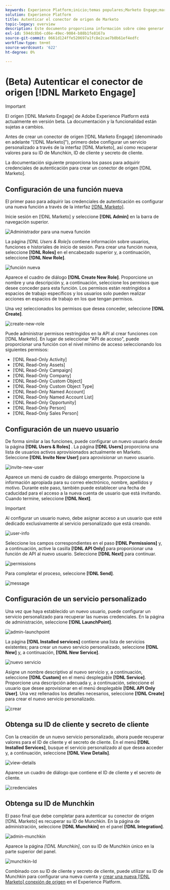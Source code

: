 ```yaml
---
keywords: Experience Platform;inicio;temas populares;Marketo Engage;marketing para interactuar;marketing
solution: Experience Platform
title: Autenticar el conector de origen de Marketo
topic-legacy: overview
description: Este documento proporciona información sobre cómo generar las credenciales de autenticación de Marketo.
exl-id: 594dc8b6-cd6e-49ec-9084-b88b1fe8167a
source-git-commit: 0661d124ffe520697a1fc8e2cae7b0b61ef4edfc
workflow-type: tm+mt
source-wordcount: '622'
ht-degree: 0%

---
```


# (Beta) Autenticar el conector de origen [!DNL Marketo Engage]

>[!IMPORTANT]
>
>El origen [!DNL Marketo Engage] de Adobe Experience Platform está actualmente en versión beta. La documentación y la funcionalidad están sujetas a cambios.

Antes de crear un conector de origen [!DNL Marketo Engage] (denominado en adelante &quot;[!DNL Marketo]&quot;), primero debe configurar un servicio personalizado a través de la interfaz [!DNL Marketo], así como recuperar valores para su ID de Munchkin, ID de cliente y secreto de cliente.

La documentación siguiente proporciona los pasos para adquirir credenciales de autenticación para crear un conector de origen [!DNL Marketo].

## Configuración de una función nueva

El primer paso para adquirir las credenciales de autenticación es configurar una nueva función a través de la interfaz [[!DNL Marketo]](https://app-sjint.marketo.com/#MM0A1).

Inicie sesión en [!DNL Marketo] y seleccione **[!DNL Admin]** en la barra de navegación superior.

![Administrador para una nueva función](../images/marketo/home.png)

La página *[!DNL Users & Role]s* contiene información sobre usuarios, funciones e historiales de inicio de sesión. Para crear una función nueva, seleccione **[!DNL Roles]** en el encabezado superior y, a continuación, seleccione **[!DNL New Role]**.

![función nueva](../images/marketo/new-role.png)

Aparece el cuadro de diálogo **[!DNL Create New Role]**. Proporcione un nombre y una descripción y, a continuación, seleccione los permisos que desee conceder para esta función. Los permisos están restringidos a espacios de trabajo específicos y los usuarios solo pueden realizar acciones en espacios de trabajo en los que tengan permisos.

Una vez seleccionados los permisos que desea conceder, seleccione **[!DNL Create]**.

![create-new-role](../images/marketo/create-new-role.png)

Puede administrar permisos restringidos en la API al crear funciones con [!DNL Marketo]. En lugar de seleccionar &quot;API de acceso&quot;, puede proporcionar una función con el nivel mínimo de acceso seleccionando los siguientes permisos:

* [!DNL Read-Only Activity]
* [!DNL Read-Only Assets]
* [!DNL Read-Only Campaign]
* [!DNL Read-Only Company]
* [!DNL Read-Only Custom Object]
* [!DNL Read-Only Custom Object Type]
* [!DNL Read-Only Named Account]
* [!DNL Read-Only Named Account List]
* [!DNL Read-Only Opportunity]
* [!DNL Read-Only Person]
* [!DNL Read-Only Sales Person]

## Configuración de un nuevo usuario

De forma similar a las funciones, puede configurar un nuevo usuario desde la página **[!DNL Users & Roles]** . La página **[!DNL Users]** proporciona una lista de usuarios activos aprovisionados actualmente en Marketo. Seleccione **[!DNL Invite New User]** para aprovisionar un nuevo usuario.

![invite-new-user](../images/marketo/invite-new-user.png)

Aparece un menú de cuadro de diálogo emergente. Proporcione la información apropiada para su correo electrónico, nombre, apellidos y motivo. Durante este paso, también puede establecer una fecha de caducidad para el acceso a la nueva cuenta de usuario que está invitando. Cuando termine, seleccione **[!DNL Next]**.

>[!IMPORTANT]
>
>Al configurar un usuario nuevo, debe asignar acceso a un usuario que esté dedicado exclusivamente al servicio personalizado que está creando.

![user-info](../images/marketo/new-user-info.png)

Seleccione los campos correspondientes en el paso **[!DNL Permissions]** y, a continuación, active la casilla **[!DNL API Only]** para proporcionar una función de API al nuevo usuario. Seleccione **[!DNL Next]** para continuar.

![permissions](../images/marketo/permissions.png)

Para completar el proceso, seleccione **[!DNL Send]**.

![message](../images/marketo/message.png)

## Configuración de un servicio personalizado

Una vez que haya establecido un nuevo usuario, puede configurar un servicio personalizado para recuperar las nuevas credenciales. En la página de administración, seleccione **[!DNL LaunchPoint]**.

![admin-launchpoint](../images/marketo/admin-launchpoint.png)

La página **[!DNL Installed services]** contiene una lista de servicios existentes; para crear un nuevo servicio personalizado, seleccione **[!DNL New]** y, a continuación, **[!DNL New Service]**.

![nuevo servicio](../images/marketo/new-service.png)

Asigne un nombre descriptivo al nuevo servicio y, a continuación, seleccione **[!DNL Custom]** en el menú desplegable **[!DNL Service]**. Proporcione una descripción adecuada y, a continuación, seleccione el usuario que desee aprovisionar en el menú desplegable **[!DNL API Only User]**. Una vez rellenados los detalles necesarios, seleccione **[!DNL Create]** para crear el nuevo servicio personalizado.

![crear](../images/marketo/create.png)

## Obtenga su ID de cliente y secreto de cliente

Con la creación de un nuevo servicio personalizado, ahora puede recuperar valores para el ID de cliente y el secreto de cliente. En el menú **[!DNL Installed Services]**, busque el servicio personalizado al que desea acceder y, a continuación, seleccione **[!DNL View Details]**.

![view-details](../images/marketo/view-details.png)

Aparece un cuadro de diálogo que contiene el ID de cliente y el secreto de cliente.

![credenciales](../images/marketo/credentials.png)

## Obtenga su ID de Munchkin

El paso final que debe completar para autenticar su conector de origen [!DNL Marketo] es recuperar su ID de Munchkin. En la página de administración, seleccione **[!DNL Munchkin]** en el panel **[!DNL Integration]**.

![admin-munchkin](../images/marketo/admin-munchkin.png)

Aparece la página *[!DNL Munchkin]*, con su ID de Munchkin único en la parte superior del panel.

![munchkin-Id](../images/marketo/munchkin-id.png)

Combinado con su ID de cliente y secreto de cliente, puede utilizar su ID de Munchkin para configurar una nueva cuenta y [crear una nueva [!DNL Marketo] conexión de origen](../../../tutorials/ui/create/adobe-applications/marketo.md) en el Experience Platform.
